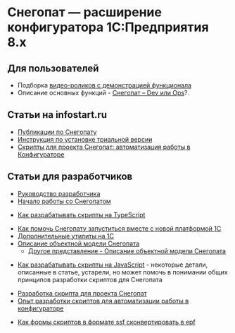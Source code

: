 ﻿# Снегопат — расширение конфигуратора 1С:Предприятия 8.х

## Для пользователей

* Подборка [видео-роликов с демонстрацией функционала](https://snegopat.ru/video/)
* Описание основных функций - [Снегопат – Dev или Ops](https://infostart.ru/1c/articles/1279858/)?.

## Статьи на infostart.ru

- [Публикации по Снегопату](https://infostart.ru/public/all/?public-filter[section_id][]=37409)
- [Инструкция по установке триальной версии](https://infostart.ru/1c/articles/1286412/)
- [Скрипты для проекта Снегопат: автоматизация работы в Конфигураторе](https://infostart.ru/1c/articles/104670/)

## Статьи для разработчиков

- [Руководство разработчика](/CONTRIBUTING.md)
- [Начало работы со Снегопатом](./00%20firststep.md)
* [Как разрабатывать скрипты на TypeScript](./10%20develop-start.md)
- [Как помочь Снегопату запуститься вместе с новой платформой 1С](./20%20tools-1c.md#как-помочь-снегопату-запуститься-вместе-с-новой-платформой-1с)
- [Дополнительные утилиты на 1С](./20%20tools-1c.md)
- [Описание объектной модели Снегопата](./99%20snegapi.md)
  - [Другое представление - Описание объектной модели Снегопата](./snegapi.markdown)

* [Как разрабатывать скрипты на JavaScript](https://infostart.ru/1c/articles/116665/) - некоторые детали, описанные в статье, устарели, но может помочь в понимании общих принципов разработки скриптов для Снегопата
- [Разработка скрипта для проекта Снегопат](https://infostart.ru/1c/articles/116665/)
- [Опыт разработки скриптов для автоматизации работы в конфигураторе](https://infostart.ru/1c/articles/331531/)
* [Как формы скриптов в формате ssf сконвертировать в epf](https://snegopat.ru/forum/viewtopic.php?f=3&t=850)
